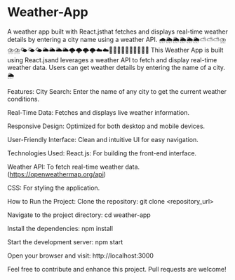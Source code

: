 # Weather-App
A weather app built with React.jsthat fetches and displays real-time weather details by entering a city name using a weather API.
🌧️🌦️🌦️🌦️🌦️🌦️⛅⛅⛅⛈️⛈️⛈️🌤️🌤️🌤️🌥️🌥️🌥️🌥️🌩️🌩️🌩️🌩️☁️☁️😶‍🌫️😶‍🌫️😶‍🌫️😶‍🌫️😶‍🌫️
This Weather App is built using React.jsand leverages a weather API to fetch and display real-time weather data. Users can get weather details by entering the name of a city. 🌦️

Features:
City Search: Enter the name of any city to get the current weather conditions.

Real-Time Data: Fetches and displays live weather information.

Responsive Design: Optimized for both desktop and mobile devices.

User-Friendly Interface: Clean and intuitive UI for easy navigation.

Technologies Used:
React.js: For building the front-end interface.

Weather API: To fetch real-time weather data.(https://openweathermap.org/api)

CSS: For styling the application.

How to Run the Project:
Clone the repository: git clone <repository_url>

Navigate to the project directory: cd weather-app

Install the dependencies: npm install

Start the development server: npm start

Open your browser and visit: http://localhost:3000

Feel free to contribute and enhance this project. Pull requests are welcome!
